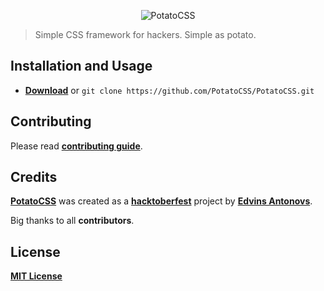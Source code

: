 <p align="center">
    <img align="center" src="https://avatars2.githubusercontent.com/u/20952276?v=3&s=200" alt="PotatoCSS">
</p>

> Simple CSS framework for hackers. Simple as potato.

## Installation and Usage

* [**Download**](https://github.com/PotatoCSS/PotatoCSS/archive/master.zip) or `git clone https://github.com/PotatoCSS/PotatoCSS.git`

## Contributing

Please read [**contributing guide**](contributing.md).

## Credits

[**PotatoCSS**](https://github.com/PotatoCSS/PotatoCSS) was created as a [**hacktoberfest**](https://hacktoberfest.digitalocean.com/) project by [**Edvins Antonovs**](https://twitter.com/edvinsantonovs).

Big thanks to all **contributors**.

## License

[**MIT License**](license.md)
